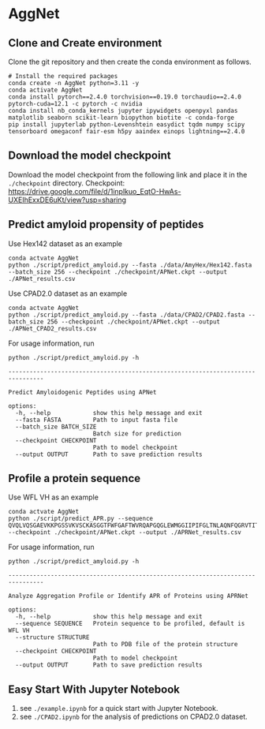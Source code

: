 # AggNet

## Clone and Create environment

Clone the git repository and then create the conda environment as follows.

```
# Install the required packages
conda create -n AggNet python=3.11 -y
conda activate AggNet
conda install pytorch==2.4.0 torchvision==0.19.0 torchaudio==2.4.0 pytorch-cuda=12.1 -c pytorch -c nvidia
conda install nb_conda_kernels jupyter ipywidgets openpyxl pandas matplotlib seaborn scikit-learn biopython biotite -c conda-forge
pip install jupyterlab python-Levenshtein easydict tqdm numpy scipy tensorboard omegaconf fair-esm h5py aaindex einops lightning==2.4.0
```

## Download the model checkpoint

Download the model checkpoint from the following link and place it in the `./checkpoint` directory.
Checkpoint: https://drive.google.com/file/d/1inplkuo_EqtO-HwAs-UXEIhExxDE6uKt/view?usp=sharing

## Predict amyloid propensity of peptides
Use Hex142 dataset as an example
```
conda actvate AggNet
python ./script/predict_amyloid.py --fasta ./data/AmyHex/Hex142.fasta --batch_size 256 --checkpoint ./checkpoint/APNet.ckpt --output ./APNet_results.csv
```
Use CPAD2.0 dataset as an example
```
conda actvate AggNet
python ./script/predict_amyloid.py --fasta ./data/CPAD2/CPAD2.fasta --batch_size 256 --checkpoint ./checkpoint/APNet.ckpt --output ./APNet_CPAD2_results.csv
```
For usage information, run
```
python ./script/predict_amyloid.py -h

--------------------------------------------------------------------------------

Predict Amyloidogenic Peptides using APNet

options:
  -h, --help            show this help message and exit
  --fasta FASTA         Path to input fasta file
  --batch_size BATCH_SIZE
                        Batch size for prediction
  --checkpoint CHECKPOINT
                        Path to model checkpoint
  --output OUTPUT       Path to save prediction results
```

## Profile a protein sequence
Use WFL VH as an example
```
conda actvate AggNet
python ./script/predict_APR.py --sequence QVQLVQSGAEVKKPGSSVKVSCKASGGTFWFGAFTWVRQAPGQGLEWMGGIIPIFGLTNLAQNFQGRVTITADESTSTVYMELSSLRSEDTAVYYCARSSRIYDLNPSLTAYYDMDVWGQGTMVTVSS --checkpoint ./checkpoint/APNet.ckpt --output ./APRNet_results.csv
```
For usage information, run
```
python ./script/predict_amyloid.py -h

--------------------------------------------------------------------------------

Analyze Aggregation Profile or Identify APR of Proteins using APRNet

options:
  -h, --help            show this help message and exit
  --sequence SEQUENCE   Protein sequence to be profiled, default is WFL VH
  --structure STRUCTURE
                        Path to PDB file of the protein structure
  --checkpoint CHECKPOINT
                        Path to model checkpoint
  --output OUTPUT       Path to save prediction results
```

## Easy Start With Jupyter Notebook
1. see `./example.ipynb` for a quick start with Jupyter Notebook.
2. see `./CPAD2.ipynb` for the analysis of predictions on CPAD2.0 dataset.
